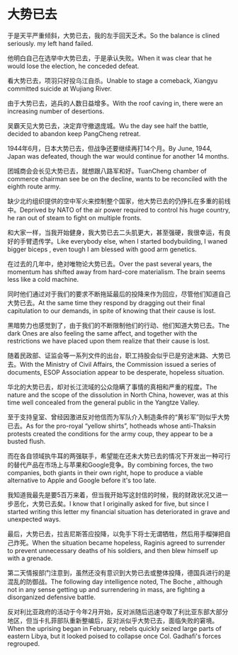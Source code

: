 # 大势已去

<p><span class="chinese">于是天平严重倾斜，大势已去，我的左手回天乏术。</span><span class="english">So the balance is clined seriously. my left hand failed.</span></p>

<p><span class="chinese">他明白自己在选举中大势已去，于是承认失败。</span><span class="english">When it was clear that he would lose the election, he conceded defeat.</span></p>

<p><span class="chinese">看大势已去，项羽只好投乌江自杀。</span><span class="english">Unable to stage a comeback, Xiangyu committed suicide at Wujiang River.</span></p>

<p><span class="chinese">由于大势已去，逃兵的人数日益增多。</span><span class="english">With the roof caving in, there were an increasing number of desertions.</span></p>

<p><span class="chinese">吴霸天见大势已去，决定弃守撤退庞城。</span><span class="english">Wu the day see half the battle, decided to abandon keep PangCheng retreat.</span></p>

<p><span class="chinese">1944年6月，日本大势已去，但战争还要继续再打14个月。</span><span class="english">By June, 1944, Japan was defeated, though the war would continue for another 14 months.</span></p>

<p><span class="chinese">团城商会会长见大势已去，就想跟八路军和好。</span><span class="english">TuanCheng chamber of commerce chairman see be on the decline, wants to be reconciled with the eighth route army.</span></p>

<p><span class="chinese">缺少北约组织提供的空中军火来控制整个国家，他大势已去的仍挣扎在多重的前线中。</span><span class="english">Deprived by NATO of the air power required to control his huge country, he ran out of steam to fight on multiple fronts.</span></p>

<p><span class="chinese">和大家一样，当我开始健身，我大势已去二头肌更大，甚至强硬，我很幸运，有良好的手臂遗传学。</span><span class="english">Like everybody else, when I started bodybuilding, I waned bigger biceps , even tough I am blessed with good arm genetics.</span></p>

<p><span class="chinese">在过去的几年中，绝对唯物论大势已去。</span><span class="english">Over the past several years, the momentum has shifted away from hard-core materialism. The brain seems less like a cold machine.</span></p>

<p><span class="chinese">同时他们通过对于我们的要求不断拖延最后的投降来作为回应，尽管他们知道自己大势已去。</span><span class="english">At the same time they respond by dragging out their final capitulation to our demands, in spite of knowing that their cause is lost.</span></p>

<p><span class="chinese">黑暗势力也感觉到了，由于我们的不断限制他们的行动、他们知道大势已去。</span><span class="english">The dark Ones are also feeling the same affect, and together with the restrictions we have placed upon them realize that their cause is lost.</span></p>

<p><span class="chinese">随着民政部、证监会等一系列文件的出台，职工持股会似乎已是穷途末路、大势已去。</span><span class="english">With the Ministry of Civil Affairs, the Commission issued a series of documents, ESOP Association appear to be desperate, hopeless situation.</span></p>

<p><span class="chinese">华北的大势已去，却对长江流域的公众隐瞒了事情的真相和严重的程度。</span><span class="english">The nature and the scope of the dissolution in North China, however, was at this time well concealed from the general public in the Yangtze Valley.</span></p>

<p><span class="chinese">至于支持皇室、曾经因激进反对他信而为军队介入制造条件的“黄衫军”则似乎大势已去。</span><span class="english">As for the pro-royal “yellow shirts”, hotheads whose anti-Thaksin protests created the conditions for the army coup, they appear to be a busted flush.</span></p>

<p><span class="chinese">而在各自领域执牛耳的两强联手，希望能在还未大势已去的情况下开发出一种可行的替代产品在市场上与苹果和Google竞争。</span><span class="english">By combining forces, the two companies, both giants in their own right, hope to produce a viable alternative to Apple and Google before it's too late.</span></p>

<p><span class="chinese">我知道我最先是要5百万来着，但当我开始写这封信的时候，我的财政状况又进一步恶化，大势已去矣。</span><span class="english">I know that I originally asked for five, but since I started writing this letter my financial situation has deteriorated in grave and unexpected ways.</span></p>

<p><span class="chinese">最后，大势已去，拉吉尼斯答应投降，以免手下将士无谓牺牲，然后用手榴弹把自己炸死。</span><span class="english">When the situation became hopeless, Raginis agreed to surrender to prevent unnecessary deaths of his soldiers, and then blew himself up with a grenade.</span></p>

<p><span class="chinese">第二天情报部门注意到，虽然还没有意识到大势已去或整体投降，德国兵进行的是混乱的防御战。</span><span class="english">The following day intelligence noted, The Boche , although not in any sense getting up and surrendering in mass, are fighting a disorganized defensive battle.</span></p>

<p><span class="chinese">反对利比亚政府的活动于今年2月开始，反对派随后迅速夺取了利比亚东部大部分地区，但当卡扎菲部队重新整编后，反对派似乎大势已去，面临失败的窘境。</span><span class="english">When the uprising began in February, rebels quickly seized large parts of eastern Libya, but it looked poised to collapse once Col. Gadhafi's forces regrouped.</span></p>

